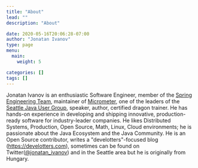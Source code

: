 ```yaml
---
title: "About"
lead: ""
description: "About"

date: 2020-05-16T20:06:28-07:00
author: "Jonatan Ivanov"
type: page
menu:
  main:
    weight: 5

categories: []
tags: []
---
```


Jonatan Ivanov is an enthusiastic Software Engineer, member of the [Spring Engineering Team](https://spring.io/team), maintainer of [Micrometer](https://micrometer.io/), one of the leaders of the [Seattle Java User Group](https://www.seajug.org/), speaker, author, certified dragon trainer.
He has hands-on experience in developing and shipping innovative, production-ready software for industry-leader companies. He likes Distributed Systems, Production, Open Source, Math, Linux, Cloud environments; he is passionate about the Java Ecosystem and the Java Community.
He is an Open Source contributor, writes a "develotters"-focused blog (https://develotters.com), sometimes can be found on Twitter([@jonatan_ivanov](https://twitter.com/jonatan_ivanov)) and in the Seattle area but he is originally from Hungary.
